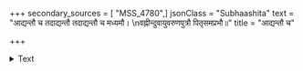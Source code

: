 +++
secondary_sources = [ "MSS_4780",]
jsonClass = "Subhaashita"
text = "आद्यन्तौ च तदाद्यन्तौ तदाद्यन्तौ च मध्यमौ।  \nवह्नीन्दुवायुवरुणपुत्रौ पितृसमप्रभौ॥"
title = "आद्यन्तौ च"

+++

<details><summary>Text</summary>

आद्यन्तौ च तदाद्यन्तौ तदाद्यन्तौ च मध्यमौ।  
वह्नीन्दुवायुवरुणपुत्रौ पितृसमप्रभौ॥
</details>
